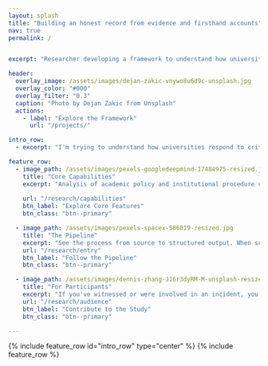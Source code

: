 ```yaml
---
layout: splash
title: "Building an honest record from evidence and firsthand accounts"
nav: true
permalink: /


excerpt: "Researcher developing a framework to understand how universities respond to critical incidents."

header:
  overlay_image: /assets/images/dejan-zakic-vnywo8u6d9c-unsplash.jpg
  overlay_color: "#000"
  overlay_filter: "0.3"
  caption: "Photo by Dejan Zakic from Unsplash"
  actions:
    - label: "Explore the Framework"
      url: "/projects/"

intro_row:
  - excerpt: "I'm trying to understand how universities respond to critical incidents — from safety failures to identity-based harm — by building a method to identify whether bias exists in institutional decision-making. The project is currently in development, starting with a case study at UCLA."

feature_row:
  - image_path: /assets/images/pexels-googledeepmind-17484975-resized.jpg
    title: "Core Capabilities"
    excerpt: "Analysis of academic policy and institutional procedure creates transparent protocols for AI-assisted processing of incident records. Corroborated interviews provide context and help fill any gaps in institutional records."
    
    url: "/research/capabilities"
    btn_label: "Explore Core Features"
    btn_class: "btn--primary"

  - image_path: /assets/images/pexels-spacex-586019-resized.jpg
    title: "The Pipeline"
    excerpt: "See the process from source to structured output. When source documents fall short, questions turn into FOIA requests, comment outreach, and interviews with the people involved."
    url: "/research/entry"
    btn_label: "Follow the Pipeline"
    btn_class: "btn--primary"

  - image_path: /assets/images/dennis-zhang-J16r3dyRM-M-unsplash-resized.jpg
    title: "For Participants"
    excerpt: "If you've witnessed or were involved in an incident, you can contribute by sharing your experience or supporting materials. Your contributions help build a fuller, more accurate record."
    url: "/research/audience"
    btn_label: "Contribute to the Study"
    btn_class: "btn--primary"

---
```


{% include feature_row id="intro_row" type="center" %}
{% include feature_row %}

